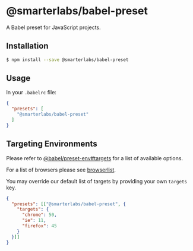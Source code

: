 # @smarterlabs/babel-preset

A Babel preset for JavaScript projects.

## Installation

```bash
$ npm install --save @smarterlabs/babel-preset
```

## Usage

In your `.babelrc` file:

```json
{
  "presets": [
    "@smarterlabs/babel-preset"
  ]
}
```

## Targeting Environments

Please refer to [@babel/preset-env#targets](https://babeljs.io/docs/en/babel-preset-env#targets) for a list of available options.

For a list of browsers please see [browserlist](https://github.com/ai/browserslist).

You may override our default list of targets by providing your own `targets` key.

```json
{
  "presets": [["@smarterlabs/babel-preset", {
    "targets": {
      "chrome": 50,
      "ie": 11,
      "firefox": 45
    }
  }]]
}
```